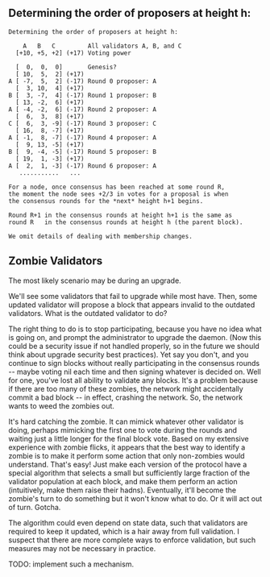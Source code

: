 ## Determining the order of proposers at height h:

```
Determining the order of proposers at height h:

    A   B   C		  All validators A, B, and C
  [+10, +5, +2] (+17) Voting power

  [  0,  0,  0]       Genesis?
  [ 10,  5,  2] (+17)
A [ -7,  5,  2] (-17) Round 0 proposer: A
  [  3, 10,  4] (+17)
B [  3, -7,  4] (-17) Round 1 proposer: B
  [ 13, -2,  6] (+17)
A [ -4, -2,  6] (-17) Round 2 proposer: A
  [  6,  3,  8] (+17)
C [  6,  3, -9] (-17) Round 3 proposer: C
  [ 16,  8, -7] (+17)
A [ -1,  8, -7] (-17) Round 4 proposer: A
  [  9, 13, -5] (+17)
B [  9, -4, -5] (-17) Round 5 proposer: B
  [ 19,  1, -3] (+17)
A [  2,  1, -3] (-17) Round 6 proposer: A
   ...........   ...

For a node, once consensus has been reached at some round R,
the moment the node sees +2/3 in votes for a proposal is when
the consensus rounds for the *next* height h+1 begins.

Round R+1 in the consensus rounds at height h+1 is the same as
round R   in the consensus rounds at height h (the parent block).

We omit details of dealing with membership changes.
```


## Zombie Validators

The most likely scenario may be during an upgrade.

We'll see some validators that fail to upgrade while most have.  Then, some updated validator will propose a block that appears invalid to the outdated validators.  What is the outdated validator to do?

The right thing to do is to stop participating, because you have no idea what is going on, and prompt the administrator to upgrade the daemon.  (Now this could be a security issue if not handled properly, so in the future we should think about upgrade security best practices).  Yet say you don't, and you continue to sign blocks without really participating in the consensus rounds -- maybe voting nil each time and then signing whatever is decided on.  Well for one, you've lost all ability to validate any blocks.  It's a problem because if there are too many of these zombies, the network might accidentally commit a bad block -- in effect, crashing the network.  So, the network wants to weed the zombies out.

It's hard catching the zombie.  It can mimick whatever other validator is doing, perhaps mimicking the first one to vote during the rounds and waiting just a little longer for the final block vote.  Based on my extensive experience with zombie flicks, it appears that the best way to identify a zombie is to make it perform some action that only non-zombies would understand.  That's easy! Just make each version of the protocol have a special algorithm that selects a small but sufficiently large fraction of the validator population at each block, and make them perform an action (intuitively, make them raise their hadns).  Eventually, it'll become the zombie's turn to do something but it won't know what to do.  Or it will act out of turn.  Gotcha.

The algorithm could even depend on state data, such that validators are required to keep it updated, which is a hair away from full validation.  I suspect that there are more complete ways to enforce validation, but such measures may not be necessary in practice.

TODO: implement such a mechanism.
